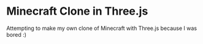 # Minecraft Clone in Three.js

Attempting to make my own clone of Minecraft with Three.js because I was bored :)
